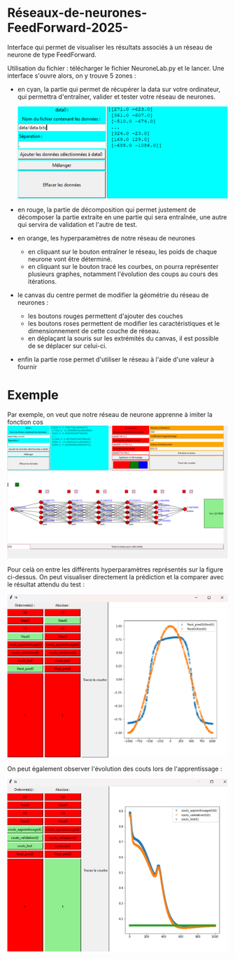 # Réseaux-de-neurones-FeedForward-2025-
Interface qui permet de visualiser les résultats associés à un réseau de neurone de type FeedForward.

Utilisation du fichier : télécharger le fichier NeuroneLab.py et le lancer.
Une interface s'ouvre alors, on y trouve 5 zones :
- en cyan, la partie qui permet de récupérer la data sur votre ordinateur, qui permettra d'entraîner, valider et tester votre réseau de neurones.

  ![Data](exemples/data.png)


- en rouge, la partie de décomposition qui permet justement de décomposer la partie extraite en une partie qui sera entraînée, une autre qui servira de validation et l'autre de test.
- en orange, les hyperparamètres de notre réseau de neurones
    - en cliquant sur le bouton entraîner le réseau, les poids de chaque neurone vont être déterminé.
    - en cliquant sur le bouton tracé les courbes, on pourra représenter plusieurs graphes, notamment l'évolution des coups au cours des itérations. 
- le canvas du centre permet de modifier la géométrie du réseau de neurones :
    - les boutons rouges permettent d'ajouter des couches
    - les boutons roses permettent de modifier les caractéristiques et le dimensionnement de cette couche de réseau.
    - en déplaçant la souris sur les extrémités du canvas, il est possible de se déplacer sur celui-ci.
- enfin la partie rose permet d'utiliser le réseau à l'aide d'une valeur à fournir

# Exemple
Par exemple, on veut que notre réseau de neurone apprenne à imiter la fonction cos
  ![Data](exemples/test_cos.png)

Pour celà on entre les différents hyperparamètres représentés sur la figure ci-dessus.
On peut visualiser directement la prédiction et la comparer avec le résultat attendu du test :

  ![Data](exemples/test_vs_prediction.png)


On peut également observer l'évolution des couts lors de l'apprentissage : 

  ![Data](exemples/couts.png)

